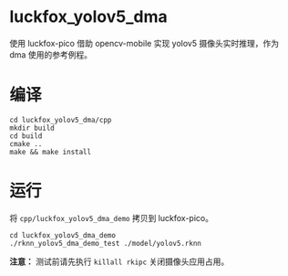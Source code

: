 # luckfox_yolov5_dma
使用 luckfox-pico 借助 opencv-mobile 实现 yolov5 摄像头实时推理，作为 dma 使用的参考例程。

# 编译
```
cd luckfox_yolov5_dma/cpp
mkdir build
cd build
cmake ..
make && make install
```

# 运行
将 `cpp/luckfox_yolov5_dma_demo` 拷贝到 luckfox-pico。
```
cd luckfox_yolov5_dma_demo
./rknn_yolov5_dma_demo_test ./model/yolov5.rknn
```
**注意：** 测试前请先执行 `killall rkipc` 关闭摄像头应用占用。
